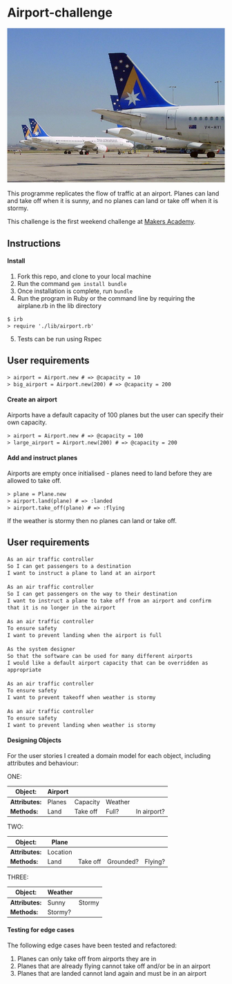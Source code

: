 # Airport-challenge

![airport](airport.jpg)

This programme replicates the flow of traffic at an airport. Planes can land and take off when it is sunny, and no planes can land or take off when it is stormy.

This challenge is the first weekend challenge at [Makers Academy](https://github.com/makersacademy).

## Instructions

#### Install ####

1. Fork this repo, and clone to your local machine
2. Run the command `gem install bundle`
3. Once installation is complete, run `bundle`
4. Run the program in Ruby or the command line by requiring the airplane.rb in the lib directory

```Shell
$ irb
> require './lib/airport.rb'
```

5. Tests can be run using Rspec

## User requirements
```Shell
> airport = Airport.new # => @capacity = 10
> big_airport = Airport.new(200) # => @capacity = 200
```
#### Create an airport ####
Airports have a default capacity of 100 planes but the user can specify their own capacity.

```Shell
> airport = Airport.new # => @capacity = 100
> large_airport = Airport.new(200) # => @capacity = 200
```

#### Add and instruct planes ####

Airports are empty once initialised - planes need to land before they are allowed to take off.

```Shell
> plane = Plane.new
> airport.land(plane) # => :landed
> airport.take_off(plane) # => :flying
```

If the weather is stormy then no planes can land or take off.

## User requirements

```
As an air traffic controller 
So I can get passengers to a destination 
I want to instruct a plane to land at an airport

As an air traffic controller 
So I can get passengers on the way to their destination 
I want to instruct a plane to take off from an airport and confirm that it is no longer in the airport

As an air traffic controller 
To ensure safety 
I want to prevent landing when the airport is full 

As the system designer
So that the software can be used for many different airports
I would like a default airport capacity that can be overridden as appropriate

As an air traffic controller 
To ensure safety 
I want to prevent takeoff when weather is stormy 

As an air traffic controller 
To ensure safety 
I want to prevent landing when weather is stormy 
```

#### Designing Objects ####

For the user stories I created a domain model for each object, including attributes and behaviour:

ONE:

| Object: | Airport | | | |
| ------- | ------- | - | - | - |
| **Attributes:** | Planes | Capacity | Weather | |
| **Methods:** | Land | Take off |Full? | In airport? |

TWO:

| Object: | Plane | | | |
| ------- | ----- | - | - | - |
| **Attributes:** | Location |
| **Methods:** | Land | Take off | Grounded? | Flying? |

THREE:

| Object: | Weather | |
| ------- | ----- | - |
| **Attributes:** | Sunny | Stormy |
| **Methods:** | Stormy? |

#### Testing for edge cases ####

The following edge cases have been tested and refactored:

1.  Planes can only take off from airports they are in
2. Planes that are already flying cannot take off and/or be in an airport
3. Planes that are landed cannot land again and must be in an airport
